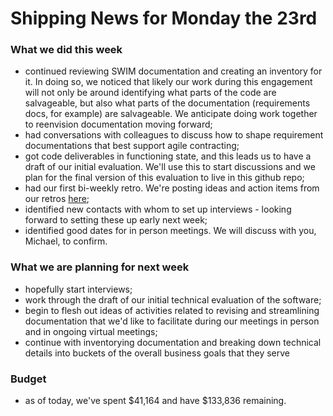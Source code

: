 # Shipping News for Monday the 23rd


### What we did this week

- continued reviewing SWIM documentation and creating an inventory for it. In doing so, we noticed that likely our work during this engagement will not only be around identifying what parts of the code are salvageable, but also what parts of the documentation (requirements docs, for example) are salvageable. We anticipate doing work together to reenvision documentation moving forward;
- had conversations with colleagues to discuss how to shape requirement documentations that best support agile contracting;
- got code deliverables in functioning state, and this leads us to have a draft of our initial evaluation. We'll use this to start discussions and we plan for the final version of this evaluation to live in this github repo;
- had our first bi-weekly retro. We're posting ideas and action items from our retros [here](../Retrospectives.md);
- identified new contacts with whom to set up interviews - looking forward to setting these up early next week;
- identified good dates for in person meetings. We will discuss with you, Michael, to confirm.


### What we are planning for next week

- hopefully start interviews;
- work through the draft of our initial technical evaluation of the software;
- begin to flesh out ideas of activities related to revising and streamlining documentation that we'd like to facilitate during our meetings in person and in ongoing virtual meetings;
- continue with inventorying documentation and breaking down technical details into buckets of the overall business goals that they serve

### Budget

- as of today, we've spent $41,164 and have $133,836 remaining.
